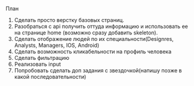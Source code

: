 План
1. Сделать просто верстку базовых страниц.
2. Разобраться с api получить оттуда информацию и использовать ее на странице home (возможно сразу добавить skeleton).
3. Сделать отображение людей по их специальности(Designres, Analysts, Managers, IOS, Android)
4. Сделать возможность кликабельности на профиль человека
4. Сделать фильтрацию
5. Реализовать input
6. Попробовать сделать доп задания с звездочкой(напишу позже в какой последовательности)